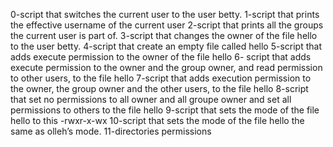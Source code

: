 0-script that switches the current user to the user betty.
1-script that prints the effective username of the current user
2-script that prints all the groups the current user is part of.
3-script that changes the owner of the file hello to the user betty.
4-script that create an empty file called hello
5-script that adds execute permission to the owner of the file hello
6- script that adds execute permission to the owner and the group owner, and read permission to other users, to the file hello
7-script that adds execution permission to the owner, the group owner and the other users, to the file hello
8-script that set no permissions to all owner and all groupe owner and set all permissions to others to the file hello
9-script that sets the mode of the file hello to this -rwxr-x-wx
10-script that sets the mode of the file hello the same as olleh’s mode.
11-directories permissions